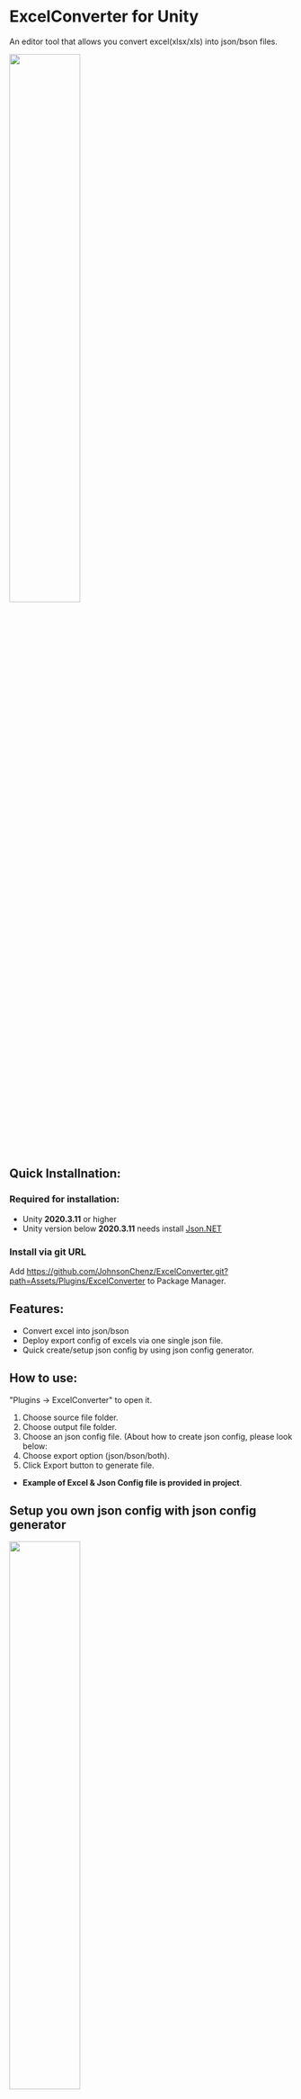 
# ExcelConverter for Unity
An editor tool that allows you convert excel(xlsx/xls) into json/bson files.

<img src="https://github.com/JohnsonChenz/ExcelConverter/blob/master/Docs/ExcelConverter.png" height="50%" width="50%"/>

## Quick Installnation:
### Required for installation:
- Unity **2020.3.11** or higher
- Unity version below **2020.3.11** needs install [Json.NET](https://github.com/jilleJr/Newtonsoft.Json-for-Unity)

### Install via git URL
Add https://github.com/JohnsonChenz/ExcelConverter.git?path=Assets/Plugins/ExcelConverter to Package Manager.

## Features:
- Convert excel into json/bson
- Deploy export config of excels via one single json file.
- Quick create/setup json config by using json config generator.

## How to use:
"Plugins -> ExcelConverter" to open it.
1. Choose source file folder.
2. Choose output file folder.
3. Choose an json config file. (About how to create json config, please look below:
4. Choose export option (json/bson/both).
5. Click Export button to generate file.
- **Example of Excel & Json Config file is provided in project**.

## Setup you own json config with json config generator

<img src="https://github.com/JohnsonChenz/ExcelConverter/blob/master/Docs/JsonConfigGenerator.png" height="50%" width="50%"/>

- The way your excel file being coverted is based on the Mainkey/Subkey rule you like in the excel,So you will need to create a json config file to determine how your excel file will be converted into json/bson data.  
- In **ExcelConverter window**, click the button **Json Config Generator**, to open the generator. 
- Create and setup single/multiple json config based on your needs.
- Save set-up json config to json file somewhere you like,then browse the path of it in ExcelConverter.
- When converting,ExcelConverter will load json config file from your browsed path to convert excel file into json/bson based on the setting of the json config.

## Simple explanation of Json Config Class
**MainKeyType (enum)**
- Determine mainkey of converted data is uppercase or not.

**SubKeyType (enum)**
- Determine subkey of converted data is uppercase or not.

**MainKeyColumn (int)**
- Determine which column of excel that will added as mainkey,if mainkey data is valid,converted json data will be **json object(map)**
- Set it as 0 when you don't wanna add mainkey to your converted data,converted json data will be **json array(array)**.
- Extra : When you mainkey data is composed of **multiple columns** in excel sheet,for example,when your prefered mainkey data is made up of **column 1** + **column 2** in excel sheet,set the value to 2.

**SubKeyRow (int)**
- Determine which row of excel will be added as subkey data, if subkey data is valid, actual data of excel will package with **json object(map)**
- Set it as 0 when you don't wanna add subkey to your converted data, actual data of excel will package with **json array(map)**

**FirstDataRow (int)**
- Determine the which row for ExcelConverter to start reading as actual data when converting.

**Datalist (string array)**
- List of sheet name that will apply settings above for converting.

## Converted result showcase
Excel sheet :  

<img src="https://github.com/JohnsonChenz/ExcelConverter/blob/master/Docs/ExcelSheet.png" height="80%" width="80%"/>

### Mainkey + Subkey :

Config :

<img src="https://github.com/JohnsonChenz/ExcelConverter/blob/master/Docs/WithMainKeyAndSubKey.png" height="50%" width="50%"/>

Result :
```json
{
	"export_type": "JObject",
	"data": {
		"JOHN": {
			"SUBKEY_GENDER": "Male",
			"SUBKEY_AGE": 15,
			"SUBKEY_HEIGHT": 170,
			"SUBKEY_WEIGHT": "65kg",
			"SUBKEY_ARRAY": [
				"Str_1",
				"Str_2",
				"Str_3"
			]
		},
		"MARRY": {
			"SUBKEY_GENDER": "Female",
			"SUBKEY_AGE": 9,
			"SUBKEY_HEIGHT": 156,
			"SUBKEY_WEIGHT": "45kg",
			"SUBKEY_ARRAY": [
				1,
				2,
				3
			]
		},
		"KEN": {
			"SUBKEY_GENDER": "Male",
			"SUBKEY_AGE": 23,
			"SUBKEY_HEIGHT": 182,
			"SUBKEY_WEIGHT": "70kg",
			"SUBKEY_ARRAY": [
				true,
				false,
				true
			]
		}
	}
}
```

### Mainkey only :

Config :

<img src="https://github.com/JohnsonChenz/ExcelConverter/blob/master/Docs/WithMainKeyOnly.png" height="50%" width="50%"/>

Result :
```json
{
	"export_type": "JObject",
	"data": {
		"JOHN": [
			"Male",
			15,
			170,
			"65kg",
			[
				"Str_1",
				"Str_2",
				"Str_3"
			],
			"whatever",
			"whatever"
		],
		"MARRY": [
			"Female",
			9,
			156,
			"45kg",
			[
				1,
				2,
				3
			],
			"whatever",
			"whatever"
		],
		"KEN": [
			"Male",
			23,
			182,
			"70kg",
			[
				true,
				false,
				true
			],
			"whatever",
			"whatever"
		]
	}
}
```

### Subkey only :

Config :

<img src="https://github.com/JohnsonChenz/ExcelConverter/blob/master/Docs/WithSubkeyOnly.png" height="50%" width="50%"/>

Result :
```json
{
	"export_type": "JArray",
	"data": [
		{
			"MAINKEYCOLUMN": "John",
			"SUBKEY_GENDER": "Male",
			"SUBKEY_AGE": 15,
			"SUBKEY_HEIGHT": 170,
			"SUBKEY_WEIGHT": "65kg",
			"SUBKEY_ARRAY": [
				"Str_1",
				"Str_2",
				"Str_3"
			]
		},
		{
			"MAINKEYCOLUMN": "Marry",
			"SUBKEY_GENDER": "Female",
			"SUBKEY_AGE": 9,
			"SUBKEY_HEIGHT": 156,
			"SUBKEY_WEIGHT": "45kg",
			"SUBKEY_ARRAY": [
				1,
				2,
				3
			]
		},
		{
			"MAINKEYCOLUMN": "Ken",
			"SUBKEY_GENDER": "Male",
			"SUBKEY_AGE": 23,
			"SUBKEY_HEIGHT": 182,
			"SUBKEY_WEIGHT": "70kg",
			"SUBKEY_ARRAY": [
				true,
				false,
				true
			]
		}
	]
}
```

### Double mainkey :

Config :

<img src="https://github.com/JohnsonChenz/ExcelConverter/blob/master/Docs/DoubleMainKey.png" height="50%" width="50%"/>

Result :
```json
{
	"export_type": "JObject",
	"data": {
		"JOHNMALE": {
			"SUBKEY_AGE": 15,
			"SUBKEY_HEIGHT": 170,
			"SUBKEY_WEIGHT": "65kg",
			"SUBKEY_ARRAY": [
				"Str_1",
				"Str_2",
				"Str_3"
			]
		},
		"MARRYFEMALE": {
			"SUBKEY_AGE": 9,
			"SUBKEY_HEIGHT": 156,
			"SUBKEY_WEIGHT": "45kg",
			"SUBKEY_ARRAY": [
				1,
				2,
				3
			]
		},
		"KENMALE": {
			"SUBKEY_AGE": 23,
			"SUBKEY_HEIGHT": 182,
			"SUBKEY_WEIGHT": "70kg",
			"SUBKEY_ARRAY": [
				true,
				false,
				true
			]
		}
	}
}
```

### No key :

Config :

<img src="https://github.com/JohnsonChenz/ExcelConverter/blob/master/Docs/WithoutMainKeyAndSubKey.png" height="50%" width="50%"/>

Result :
```json
{
	"export_type": "JArray",
	"data": [
		[
			"John",
			"Male",
			15,
			170,
			"65kg",
			[
				"Str_1",
				"Str_2",
				"Str_3"
			],
			"whatever",
			"whatever"
		],
		[
			"Marry",
			"Female",
			9,
			156,
			"45kg",
			[
				1,
				2,
				3
			],
			"whatever",
			"whatever"
		],
		[
			"Ken",
			"Male",
			23,
			182,
			"70kg",
			[
				true,
				false,
				true
			],
			"whatever",
			"whatever"
		]
	]
}
```

## Converting rules about excel
1. If subkey field's name contains symbol \* or filled as "empty",column of the subkey will be ignored read into converted data.
2. Actual data field that filled in like [element1,element2,element3.....] will be convert into data as **json array**.

## License
This library is under the MIT License.
